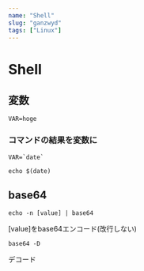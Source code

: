 ```yaml
---
name: "Shell"
slug: "ganzwyd"
tags: ["Linux"]
---
```


# Shell

## 変数

```
VAR=hoge
```

### コマンドの結果を変数に

```
VAR=`date`
```

```
echo $(date)
```

## base64

```
echo -n [value] | base64
```

[value]をbase64エンコード(改行しない)

```
base64 -D
```

デコード
